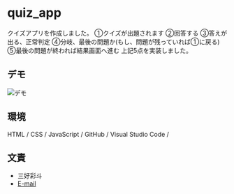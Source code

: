# quiz_app
クイズアプリを作成しました。
①クイズが出題されます
②回答する
③答えが出る、正常判定
④分岐、最後の問題か(もし、問題が残っていれば①に戻る)
⑤最後の問題が終われば結果画面へ進む
上記5点を実装しました。


## デモ

![デモ](https://gyazo.com/62caa6da62aa8a40797803e794f0ba57)


## 環境
HTML / CSS / JavaScript / GitHub / Visual Studio Code /


## 文責

* 三好彩斗
* [E-mail](s82.miyoshi.ayato@gmail.com)

